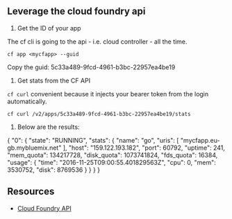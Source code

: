 ## Leverage the cloud foundry api

1. Get the ID of your app

  The cf cli is going to the api - i.e. cloud controller - all the time.

  ```
  cf app <mycfapp> --guid
  ```
  
  Copy the guid: 5c33a489-9fcd-4961-b3bc-22957ea4be19
  
1. Get stats from the CF API

  `cf curl` convenient because it injects your bearer token from the login automatically.

  ```
  cf curl /v2/apps/5c33a489-9fcd-4961-b3bc-22957ea4be19/stats
  ```

1. Below are the results:

{
   "0": {
      "state": "RUNNING",
      "stats": {
         "name": "go",
         "uris": [
            "mycfapp.eu-gb.mybluemix.net"
         ],
         "host": "159.122.193.182",
         "port": 60792,
         "uptime": 241,
         "mem_quota": 134217728,
         "disk_quota": 1073741824,
         "fds_quota": 16384,
         "usage": {
            "time": "2016-11-25T09:00:55.401829563Z",
            "cpu": 0,
            "mem": 3530752,
            "disk": 8769536
         }
      }
   }
}

## Resources

- [Cloud Foundry API](https://apidocs.cloudfoundry.org/235/#)